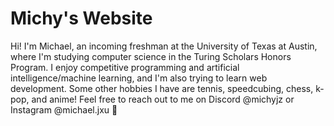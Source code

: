# Michy's Website
Hi! 
I'm Michael, an incoming freshman at the University of Texas at Austin, where I'm studying computer science in the Turing Scholars Honors Program.
I enjoy competitive programming and artificial intelligence/machine learning, and I'm also trying to learn web development.
Some other hobbies I have are tennis, speedcubing, chess, k-pop, and anime!
Feel free to reach out to me on Discord @michyjz or Instagram @michael.jxu
:orange_heart:

